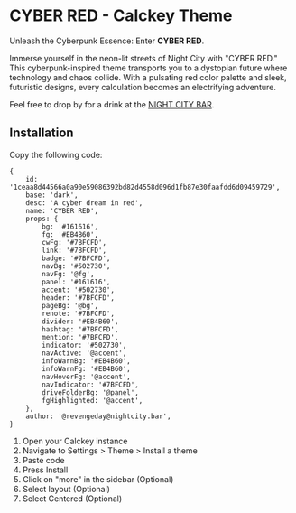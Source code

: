 # CYBER RED - Calckey Theme

Unleash the Cyberpunk Essence: Enter **CYBER RED**.

Immerse yourself in the neon-lit streets of Night City with "CYBER RED." This cyberpunk-inspired theme transports you to a dystopian future where technology and chaos collide. With a pulsating red color palette and sleek, futuristic designs, every calculation becomes an electrifying adventure.

Feel free to drop by for a drink at the [NIGHT CITY BAR](https://nightcity.bar).

## Installation

Copy the following code:

```
{
	id: '1ceaa8d44566a0a90e59086392bd82d4558d096d1fb87e30faafdd6d09459729',
	base: 'dark',
	desc: 'A cyber dream in red',
	name: 'CYBER RED',
	props: {
		bg: '#161616',
		fg: '#EB4B60',
		cwFg: '#7BFCFD',
		link: '#7BFCFD',
		badge: '#7BFCFD',
		navBg: '#502730',
		navFg: '@fg',
		panel: '#161616',
		accent: '#502730',
		header: '#7BFCFD',
		pageBg: '@bg',
		renote: '#7BFCFD',
		divider: '#EB4B60',
		hashtag: '#7BFCFD',
		mention: '#7BFCFD',
		indicator: '#502730',
		navActive: '@accent',
		infoWarnBg: '#EB4B60',
		infoWarnFg: '#EB4B60',
		navHoverFg: '@accent',
		navIndicator: '#7BFCFD',
		driveFolderBg: '@panel',
		fgHighlighted: '@accent',
	},
	author: '@revengeday@nightcity.bar',
}
```

1. Open your Calckey instance
2. Navigate to Settings > Theme > Install a theme
3. Paste code
4. Press Install 
5. Click on "more" in the sidebar (Optional)
6. Select layout (Optional)
7. Select Centered (Optional)